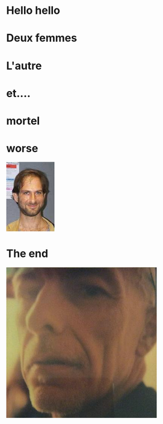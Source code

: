 
# Hello hello

# Deux femmes

<audio  data-autoplay ><source src="bonjour_tu_vas.mp3" ></audio>

# L'autre

<audio  data-autoplay ><source src="oui_je_viens.mp3" ></audio>


# et....

<audio  data-autoplay ><source src="ça_na_pas.mp3" ></audio>

# mortel

<audio  data-autoplay ><source src="mais_moi_je.mp3" ></audio>

# worse

![adam](adam.jpeg)
<audio  data-autoplay ><source src="de_toute_façon.mp3" ></audio>

# The end 


![le plus beau](me.jpeg)
<audio  data-autoplay ><source src="mais_adam_questce.mp3" ></audio>


